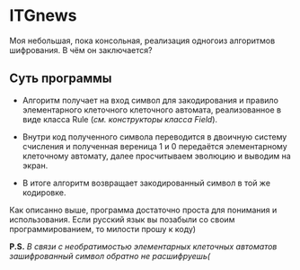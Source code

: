 # ITGnews
Моя небольшая, пока консольная, реализация одногоиз алгоритмов шифрования. В чём он заключается?

## Суть программы

- Алгоритм получает на вход символ для закодирования и правило элементарного клеточного клеточного автомата, реализованное в виде класса Rule (*см. конструкторы класса Field*).

- Внутри код полученного символа переводится в двоичную систему счисления и полученная вереница 1 и 0 передаётся элементарному клеточному автомату, далее просчитываем эволюцию и выводим на экран.

- В итоге алгоритм возвращает закодированный символ в той же кодировке.

Как описанно выше, программа достаточно проста для понимания и использования. Если русский язык вы позабыли со своим программированием, то милости прошу к коду)

**P.S.** *В связи с необратимостью элементарных клеточных автоматов зашифрованный символ обратно не расшифруешь(*
